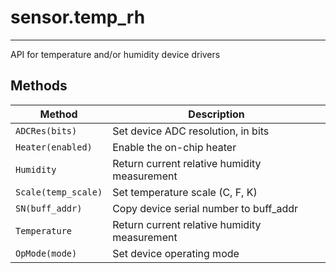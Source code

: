 # sensor.temp_rh
----------------

API for temperature and/or humidity device drivers

## Methods

| Method                                        | Description                                   |
| ----------------------------------------------|---------------------------------------------- |
|`ADCRes(bits)`                                 | Set device ADC resolution, in bits            |
|`Heater(enabled)`                              | Enable the on-chip heater                     |
|`Humidity`                                     | Return current relative humidity measurement  |
|`Scale(temp_scale)`                            | Set temperature scale (C, F, K)               |
|`SN(buff_addr)`                                | Copy device serial number to buff_addr        |
|`Temperature`                                  | Return current relative humidity measurement  |
|`OpMode(mode)`                                 | Set device operating mode                     |
